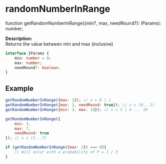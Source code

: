 # randomNumberInRange
function getRandomNumberInRange({min?, max, needRound?}: IParams): number;

**Description:**  
Returns the value between min and max (inclusive)

```ts
interface IParams {
    min: number = 0;
    max: number;
    needRound?: boolean;
}
```




## Example
```js
getRandomNumberInRange({max: 1}); // x = 0 | 1
getRandomNumberInRange({max: 1, needRound: true}); // x є (0...1)
getRandomNumberInRange({min: 3, max: 10}); // x = 3 | 4 ... 10

getRandomNumberInRange({
    min: 3,
    max: 7,
    needRound: true
}); // x є (3...7)

if (getRandomNumberInRange({max: 2}) === 0){
    // Will occur with a probability of P = 1 / 3
}
```



